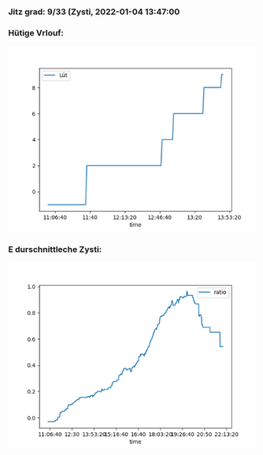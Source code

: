 ### Jitz grad: 9/33 (Zysti, 2022-01-04 13:47:00

### Hütige Vrlouf:
![Graph](Today.png)

### E durschnittleche Zysti:
![Graph](Zysti.png)